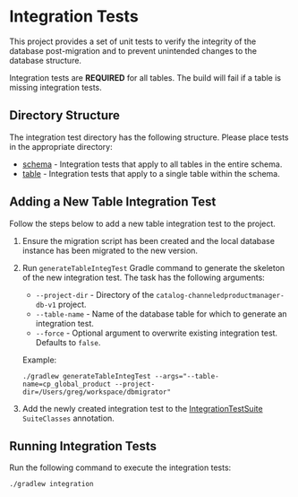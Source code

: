 # Integration Tests
This project provides a set of unit tests to verify the integrity of the database post-migration and to prevent unintended
changes to the database structure.

Integration tests are **REQUIRED** for all tables. The build will fail if a table is missing integration tests.

## Directory Structure
The integration test directory has the following structure. Please place tests in the appropriate directory:

* [schema](/java/com/github/gregwhitaker/dbmigrator/schema) - Integration tests that apply to all tables in the entire schema.
* [table](/java/com/github/gregwhitaker/dbmigrator/table) - Integration tests that apply to a single table within the schema.

## Adding a New Table Integration Test
Follow the steps below to add a new table integration test to the project.

1. Ensure the migration script has been created and the local database instance has been migrated to the new version.

2. Run `generateTableIntegTest` Gradle command to generate the skeleton of the new integration test. The task has the following arguments:

    * `--project-dir` - Directory of the `catalog-channeledproductmanager-db-v1` project.
    * `--table-name` - Name of the database table for which to generate an integration test.
    * `--force` - Optional argument to overwrite existing integration test. Defaults to `false`.
    
   Example:
   ```
   ./gradlew generateTableIntegTest --args="--table-name=cp_global_product --project-dir=/Users/greg/workspace/dbmigrator"
   ```
   
3. Add the newly created integration test to the [IntegrationTestSuite](/java/com/github/gregwhitaker/dbmigrator/IntegrationTestSuite.java) `SuiteClasses`
annotation.

## Running Integration Tests
Run the following command to execute the integration tests:

    ./gradlew integration
